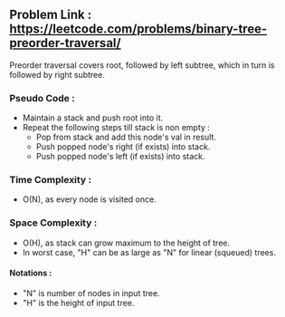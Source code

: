 ## Problem Link : https://leetcode.com/problems/binary-tree-preorder-traversal/

Preorder traversal covers root, followed by left subtree, which in turn is followed by right subtree.

### Pseudo Code :
  - Maintain a stack and push root into it.
  - Repeat the following steps till stack is non empty :
     - Pop from stack and add this node's val in result.
     - Push popped node's right (if exists) into stack.
     - Push popped node's left (if exists) into stack.

### Time Complexity :
  - O(N), as every node is visited once.

### Space Complexity :
  - O(H), as stack can grow maximum to the height of tree.
  - In worst case, "H" can be as large as "N" for linear (squeued) trees.

#### Notations :
   - "N" is number of nodes in input tree.
   - "H" is the height of input tree.
